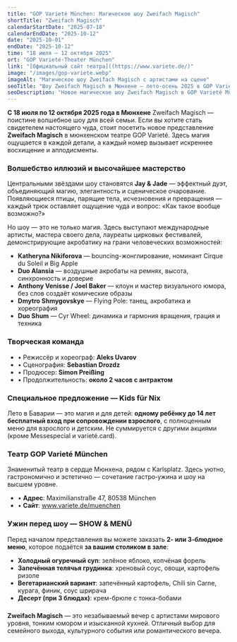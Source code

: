 ```yaml
---
title: "GOP Varieté München: Магическое шоу Zweifach Magisch"
shortTitle: "Zweifach Magisch"
calendarStartDate: "2025-07-18"
calendarEndDate: "2025-10-12"
date: "2025-10-01"
endDate: "2025-10-12"
time: "18 июля – 12 октября 2025"
ort: "GOP Varieté-Theater München"
link: "[Официальный сайт театра]((https://www.variete.de/)"
image: "/images/gop-variete.webp"
imageAlt: "Магическое шоу Zweifach Magisch с артистами на сцене"
seoTitle: "Шоу Zweifach Magisch в Мюнхене — лето‑осень 2025 в GOP Varieté"
seoDescription: "Новое магическое шоу Zweifach Magisch в GOP Varieté München: иллюзии, акробатика, юмор и гастрономия. Условия, программа, билетная информация."
---
```


**С 18 июля по 12 октября 2025 года в Мюнхене**  Zweifach Magisch — поистине волшебное шоу для всей семьи. Если вы хотите стать свидетелем настоящего чуда, стоит посетить новое представление **Zweifach Magisch** в мюнхенском театре GOP Varieté. Здесь магия ощущается в каждой детали, а каждый номер вызывает искреннее восхищение и аплодисменты.

### Волшебство иллюзий и высочайшее мастерство

Центральными звёздами шоу становятся **Jay & Jade** — эффектный дуэт, объединяющий магию, элегантность и сценическое очарование. Появляющиеся птицы, парящие тела, исчезновения и превращения — каждый трюк оставляет ощущение чуда и вопрос: «Как такое вообще возможно?»

Но шоу — это не только магия. Здесь выступают международные артисты, мастера своего дела, лауреаты цирковых фестивалей, демонстрирующие акробатику на грани человеческих возможностей:

- **Katheryna Nikiforova** — bouncing-жонглирование, номинант Cirque du Soleil и Big Apple  
- **Duo Alansia** — воздушные акробаты на ремнях, высота, синхронность и доверие  
- **Anthony Venisse / Joel Baker** — клоун и мастер визуального юмора, без слов создаёт комические образы  
- **Dmytro Shmygovskye** — Flying Pole: танец, акробатика и хореография  
- **Duo Shum** — Cyr Wheel: динамика и гармония вращения, грация и техника

### Творческая команда

- • Режиссёр и хореограф: **Aleks Uvarov**  
- • Сценография: **Sebastian Drozdz**  
- • Продюсер: **Simon Preißing**  
- • Продолжительность: **около 2 часов с антрактом**

### Специальное предложение — Kids für Nix

Лето в Баварии — это магия и для детей: **одному ребёнку до 14 лет бесплатный вход при сопровождении взрослого**, с полноценным меню для взрослого и детским. Не суммируется с другими акциями (кроме Messespecial и varieté.card).

### Театр GOP Varieté München

Знаменитый театр в сердце Мюнхена, рядом с Karlsplatz. Здесь уютно, гастрономично и эстетично — сочетание гастро‑ужина и шоу на высшем уровне.

- • **Адрес**: Maximilianstraße 47, 80538 München  
- • **Сайт**: www.variete.de/muenchen

### Ужин перед шоу — SHOW & MENÜ

Перед началом представления вы можете заказать **2- или 3‑блюдное меню**, которое подаётся **за вашим столиком в зале**:

- **Холодный огуречный суп**: зелёное яблоко, копчёная форель  
- **Запечённая телячья грудинка**: хреновый соус, овощи, картофель ризоле  
- **Вегетарианский вариант**: запечённый картофель, Chili sin Carne, курага, финик, соус шрирача  
- **Десерт (при 3 блюдах)**: крем-брюле с тонка-бобами

### 

**Zweifach Magisch** — это незабываемый вечер с артистами мирового уровня, тонким юмором и изысканной кухней. Отличный выбор для семейного выхода, культурного события или романтического вечера.
